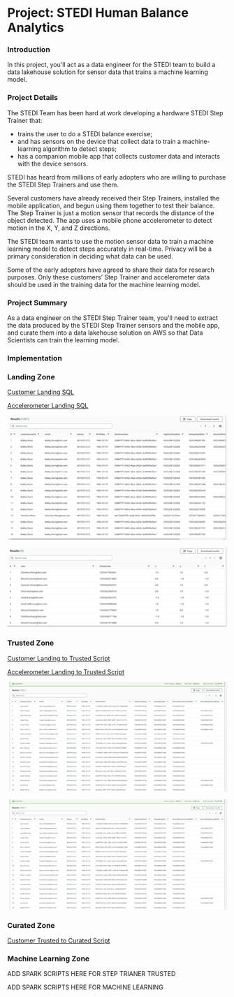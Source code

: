 # Project: STEDI Human Balance Analytics

### Introduction

In this project, you'll act as a data engineer for the STEDI team to build a data lakehouse solution for sensor data that trains a machine learning model.

### Project Details

The STEDI Team has been hard at work developing a hardware STEDI Step Trainer that:

* trains the user to do a STEDI balance exercise;
* and has sensors on the device that collect data to train a machine-learning algorithm to detect steps;
* has a companion mobile app that collects customer data and interacts with the device sensors.

STEDI has heard from millions of early adopters who are willing to purchase the STEDI Step Trainers and use them.

Several customers have already received their Step Trainers, installed the mobile application, and begun using them together to test their balance. The Step Trainer is just a motion sensor that records the distance of the object detected. The app uses a mobile phone accelerometer to detect motion in the X, Y, and Z directions.

The STEDI team wants to use the motion sensor data to train a machine learning model to detect steps accurately in real-time. Privacy will be a primary consideration in deciding what data can be used.

Some of the early adopters have agreed to share their data for research purposes. Only these customers’ Step Trainer and accelerometer data should be used in the training data for the machine learning model.

### Project Summary

As a data engineer on the STEDI Step Trainer team, you'll need to extract the data produced by the STEDI Step Trainer sensors and the mobile app, and curate them into a data lakehouse solution on AWS so that Data Scientists can train the learning model.

### Implementation

### Landing Zone

[Customer Landing SQL](https://github.com/orbti/STEDI-Human-Balance-Analytics/blob/main/scripts/customer_landing.sql)

[Accelerometer Landing SQL](https://github.com/orbti/STEDI-Human-Balance-Analytics/blob/main/scripts/acceleromeiter_landing.sql)

![alt text](https://github.com/orbti/STEDI-Human-Balance-Analytics/blob/main/images/customer_landing.PNG "Customer Landing Table")

![alt text](https://github.com/orbti/STEDI-Human-Balance-Analytics/blob/main/images/accelerometer_landing.PNG "Accelerometer Landing Table")

### Trusted Zone

[Customer Landing to Trusted Script](https://github.com/orbti/STEDI-Human-Balance-Analytics/blob/main/scripts/customer_landing_to_trusted.py)

[Accelerometer Landing to Trusted Script](https://github.com/orbti/STEDI-Human-Balance-Analytics/blob/main/scripts/accelerometer_landing_to_trusted.py)

![alt text](https://github.com/orbti/STEDI-Human-Balance-Analytics/blob/main/images/customer_trusted.PNG "Customer Trusted Table")

![alt text](https://github.com/orbti/STEDI-Human-Balance-Analytics/blob/main/images/customer_trusted.PNG "Accelerometer Trusted Table")

### Curated Zone

[Customer Trusted to Curated Script](https://github.com/orbti/STEDI-Human-Balance-Analytics/blob/main/scripts/customer_trusted_to_curated.py)

### Machine Learning Zone

ADD SPARK SCRIPTS HERE FOR STEP TRIANER TRUSTED

ADD SPARK SCRIPTS HERE FOR MACHINE LEARNING


